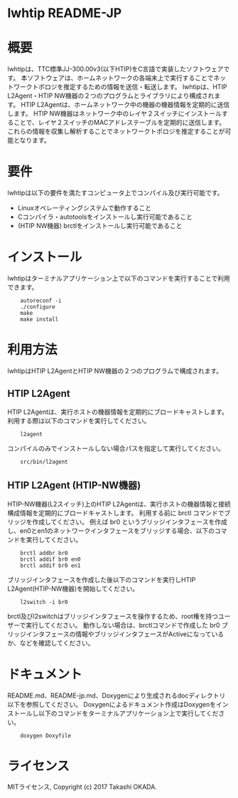 # lwhtip README-JP

# 概要
lwhtipは、TTC標準JJ-300.00v3(以下HTIP)をC言語で実装したソフトウェアです。
本ソフトウェアは、ホームネットワークの各端末上で実行することでネットワークトポロジを推定するための情報を送信・転送します。
lwhtipは、HTIP L2Agent・HTIP NW機器の２つのプログラムとライブラリにより構成されます。
HTIP L2Agentは、ホームネットワーク中の機器の機器情報を定期的に送信します。
HTIP NW機器はネットワーク中のレイヤ２スイッチにインストールすることで、レイヤ２スイッチのMACアドレステーブルを定期的に送信します。
これらの情報を収集し解析することでネットワークトポロジを推定することが可能となります。

# 要件
lwhtipは以下の要件を満たすコンピュータ上でコンパイル及び実行可能です。

* Linuxオペレーティングシステムで動作すること
* Cコンパイラ・autotoolsをインストールし実行可能であること
* (HTIP NW機器) brctlをインストールし実行可能であること

# インストール
lwhtipはターミナルアプリケーション上で以下のコマンドを実行することで利用できます。

        autoreconf -i
        ./configure
        make
        make install

# 利用方法
lwhtipはHTIP L2AgentとHTIP NW機器の２つのプログラムで構成されます。

## HTIP L2Agent
HTIP L2Agentは、実行ホストの機器情報を定期的にブロードキャストします。
利用する際は以下のコマンドを実行してください。

        l2agent

コンパイルのみでインストールしない場合パスを指定して実行してください。

        src/bin/l2agent

## HTIP L2Agent (HTIP-NW機器)
HTIP-NW機器(L2スイッチ)上のHTIP L2Agentは、実行ホストの機器情報と接続構成情報を定期的にブロードキャストします。
利用する前に brctl コマンドでブリッジを作成してください。
例えば br0 というブリッジインタフェースを作成し、en0とen1のネットワークインタフェースをブリッジする場合、以下のコマンドを実行してください。

        brctl addbr br0
        brctl addif br0 en0
        brctl addif br0 en1

ブリッジインタフェースを作成した後以下のコマンドを実行しHTIP L2Agent(HTIP-NW機器)を開始してください。

        l2switch -i br0

brctl及びl2switchはブリッジインタフェースを操作するため、root権を持つユーザーで実行してください。
動作しない場合は、brctlコマンドで作成した br0 ブリッジインタフェースの情報やブリッジインタフェースがActiveになっているか、などを確認してください。

# ドキュメント
README.md、README-jp.md、Doxygenにより生成されるdocディレクトリ以下を参照してください。
Doxygenによるドキュメント作成はDoxygenをインストールし以下のコマンドをターミナルアプリケーション上で実行してください。

        doxygen Doxyfile

# ライセンス
MITライセンス, Copyright (c) 2017 Takashi OKADA.